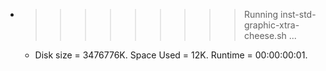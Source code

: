 * >>>>>>>>> Running inst-std-graphic-xtra-cheese.sh ...
  * Disk size = 3476776K. Space Used = 12K. Runtime = 00:00:00:01.
